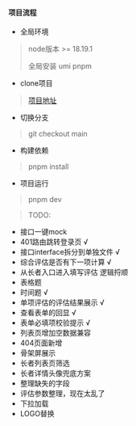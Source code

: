 #### 项目流程

- 全局环境

> node版本 >= 18.19.1
>
> 全局安装 umi pnpm
>
>

- clone项目

> [项目地址](111.33.127.102:8090/tisihcsp/PROD01-TISIHCSP-EVA-MCS)

- 切换分支

> git checkout main

- 构建依赖

> pnpm install

- 项目运行

> pnpm dev
>
>

> TODO:

- 接口一键mock
- 401路由跳转登录页 √
- 接口interface拆分到单独文件 √
- 综合评估是否有下一项计算 √
- 从长者入口进入填写评估 逻辑捋顺
- 表格题
- 时间题 √
- 单项评估的评估结果展示 √
- 查看表单的回显 √
- 表单必填项校验提示 √
- 列表页增加空数据兼容
- 404页面新增
- 骨架屏展示
- 长者列表页筛选
- 长者详情头像兜底方案
- 整理缺失的字段
- 评估参数整理，现在太乱了
- 下拉加载
- LOGO替换
